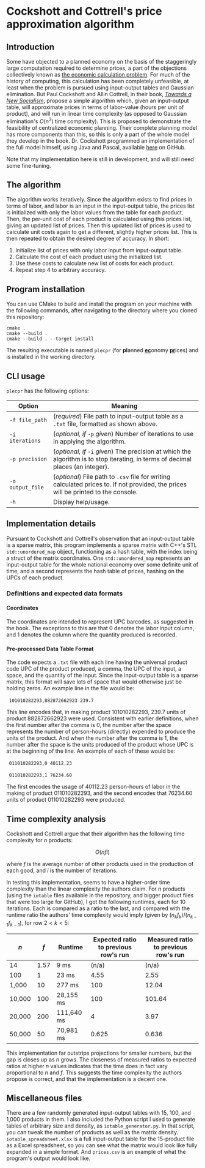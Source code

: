 # Cockshott and Cottrell's price approximation algorithm

## Introduction
Some have objected to a planned economy on the basis of the staggeringly large computation required to determine prices, a part of the objections collectively known as [the economic calculation problem](https://en.wikipedia.org/wiki/Economic_calculation_problem). For much of the history of computing, this calculation has been completely unfeasible, at least when the problem is pursued using input-output tables and Gaussian elimination. But Paul Cockshott and Allin Cottrell, in their book, [*Towards a New Socialism*](https://users.wfu.edu/cottrell/socialism_book/new_socialism.pdf), propose a simple algorithm which, given an input-output table, will approximate prices in terms of labor-value (hours per unit of product), and will run in linear time complexity (as opposed to Gaussian elimination's $O(n^3)$ time complexity). This is proposed to demonstrate the feasibility of centralized economic planning. Their complete planning model has more components than this, so this is only a part of the whole model they develop in the book. Dr. Cockshott programmed an implementation of the full model himself, using Java and Pascal, available [here](https://github.com/wc22m/5yearplan) on GitHub.

Note that my implementation here is still in development, and will still need some fine-tuning.

## The algorithm
The algorithm works iteratively. Since the algorithm exists to find prices in terms of labor, and labor is an input in the input-output table, the prices list is initialized with only the labor values from the table for each product. Then, the per-unit cost of each product is calculated using this prices list, giving an updated list of prices. Then this updated list of prices is used to calculate unit costs again to get a different, slightly higher prices list. This is then repeated to obtain the desired degree of accuracy. In short:

  1. Initialize list of prices with only labor input from input-output table.
  2. Calculate the cost of each product using the initialized list.
  3. Use these costs to calculate new list of costs for each product.
  4. Repeat step 4 to arbitrary accuracy.

## Program installation 
You can use CMake to build and install the program on your machine with the following commands, after navigating to the directory where you cloned this repository:

```
cmake .
cmake --build .
cmake --build . --target install
```

The resulting executable is named `plecpr` (for **pl**</u>anned <u>**ec**</u>onomy <u>**pr**</u>ices) and is installed in the working directory.

## CLI usage
`plecpr` has the following options:

Option | Meaning
--- | ---
`-f file_path` | (*required*) File path to input-output table as a `.txt` file, formatted as shown above.
`-i iterations` | (*optional, if* `-p` *given*) Number of iterations to use in applying the algorithm.
`-p precision` | (*optional, if* `-i` *given*) The precision at which the algorithm is to stop iterating, in terms of decimal places (an integer).
`-o output_file` | (*optional*) File path to `.csv` file for writing calculated prices to. If not provided, the prices will be printed to the console.
`-h` | Display help/usage.

## Implementation details
Pursuant to Cockshott and Cottrell's observation that an input-output table is a sparse matrix, this program implements a sparse matrix with C++'s STL `std::unordered_map` object, functioning as a hash table, with the index being a struct of the matrix coordinates. One `std::unordered_map` represents an input-output table for the whole national economy over some definite unit of time, and a second represents the hash table of prices, hashing on the UPCs of each product.

### Definitions and expected data formats

#### Coordinates
The coordinates are intended to represent UPC barcodes, as suggested in the book. The exceptions to this are that 0 denotes the labor input column, and 1 denotes the column where the quantity produced is recorded. 

#### Pre-processed Data Table Format
The code expects a `.txt` file with each line having the universal product code UPC of the product produced, a comma, the UPC of the input, a space, and the quantity of the input. Since the input-output table is a sparse matrix, this format will save lots of space that would otherwise just be holding zeros. An example line in the file would be:

&ensp;`101010282293,882872662923 239.7`

This line encodes that, in making product 101010282293, 239.7 units of product 882872662923 were used. Consistent with earlier definitions, when the first number after the comma is 0, the number after the space represents the number of person-hours (directly) expended to produce the units of the product. And when the number after the comma is 1, the number after the space is the units produced of the product whose UPC is at the beginning of the line. An example of each of these would be:

&ensp;`011010282293,0 40112.23`

&ensp;`011010282293,1 76234.60`

The first encodes the usage of 40112.23 person-hours of labor in the making of product 011010282293, and the second encodes that 76234.60 units of product 011010282293 were produced. 


## Time complexity analysis
Cockshott and Cottrell argue that their algorithm has the following time complexity for $n$ products:

$$
O(nfi)
$$

where $f$ is the average number of other products used in the production of each good, and $i$ is the number of iterations. 

In testing this implementation, seems to have a higher-order time complexity than the linear complexity the authors claim. For $n$ products (using the `iotable` files available in the repository, and bigger product files that were too large for GitHub), I got the following runtimes, each for 10 iterations. Each is compared as a ratio to the last, and compared with the runtime ratio the authors' time complexity would imply (given by $(n_k f_k)/(n_{k-1} f_{k-1})$, for row $2 < k < 5$:

$n$ | $f$ | Runtime | Expected ratio to previous row's run | Measured ratio to previous row's run
--- | --- | --- | --- | ---
14 | 1.57 | 9 ms | (n/a) | (n/a)
100 | 1 | 23 ms | 4.55 | 2.55
1,000 | 10 | 277 ms | 100 | 12.04
10,000 | 100 | 28,155 ms | 100 | 101.64
20,000 | 200 | 111,640 ms | 4 | 3.97
50,000 | 50 | 70,981 ms | 0.625 | 0.636

This implementation far outstrips projections for smaller numbers, but the gap is closes up as $n$ grows. The closeness of measured ratios to expected ratios at higher $n$ values indicates that the time does in fact vary proportional to $n$ and $f$. This suggests the time complexity the authors propose is correct, and that the implementation is a decent one.

## Miscellaneous files
There are a few randomly generated input-output tables with 15, 100, and 1,000 products in them. I also included the Python script I used to generate tables of arbitrary size and density, as `iotable_generator.py`. In that script, you can tweak the number of products as well as the matrix density. `iotable_spreadsheet.xlsx` is a full input-output table for the 15-product file as a Excel spreadsheet, so you can see what the matrix would look like fully expanded in a simple format. And `prices.csv` is an example of what the program's output would look like. 

